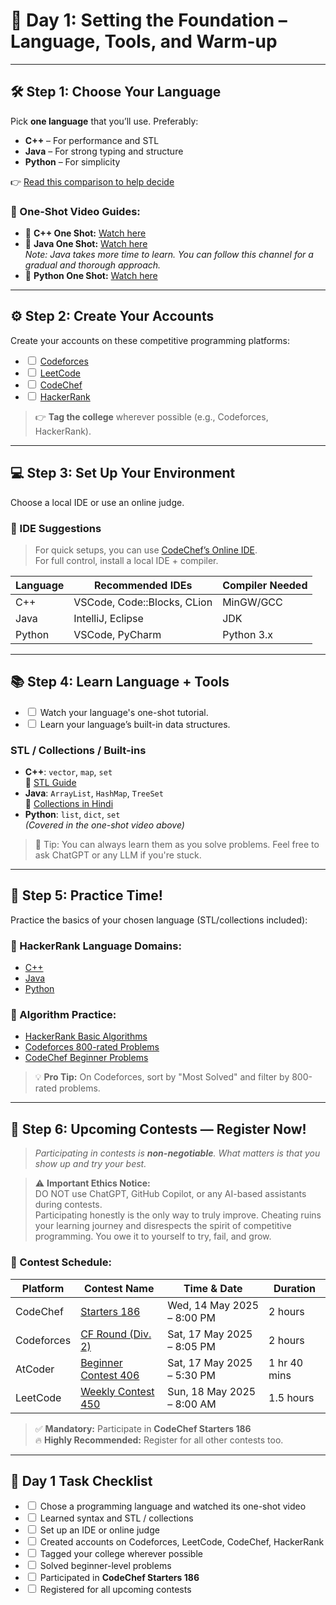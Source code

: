 # 🧭 Day 1: Setting the Foundation – Language, Tools, and Warm-up

---

## 🛠️ Step 1: Choose Your Language

Pick **one language** that you’ll use. Preferably:

- **C++** – For performance and STL
- **Java** – For strong typing and structure
- **Python** – For simplicity

👉 [Read this comparison to help decide](https://medium.com/@burninghell/cpp-vs-java-vs-python-258c087eff2d)

### 🎥 One-Shot Video Guides:

- 🔗 **C++ One Shot:** [Watch here](https://youtu.be/EAR7De6Goz4?si=BNBFKe9Y3kQXAvSx)
- 🔗 **Java One Shot:** [Watch here](https://youtu.be/TAtrPoaJ7gc?si=xU4B3A6jrvEU3vLK)  
  _Note: Java takes more time to learn. You can follow this channel for a gradual and thorough approach._
- 🔗 **Python One Shot:** [Watch here](https://youtu.be/0K_eZGS5NsU?si=hOGOY3Z9XNE7cQMG)

---

## ⚙️ Step 2: Create Your Accounts

Create your accounts on these competitive programming platforms:
- <input type="checkbox" id="account1"> <a href="https://codeforces.com/">Codeforces</a><br>
- <input type="checkbox" id="account2"> <a href="https://leetcode.com/">LeetCode</a><br>
- <input type="checkbox" id="account3"> <a href="https://www.codechef.com/">CodeChef</a><br>
- <input type="checkbox" id="account4"> <a href="https://www.hackerrank.com/">HackerRank</a><br>


> 👉 **Tag the college** wherever possible (e.g., Codeforces, HackerRank).

---

## 💻 Step 3: Set Up Your Environment

Choose a local IDE or use an online judge.

### 🧰 IDE Suggestions

> For quick setups, you can use [CodeChef’s Online IDE](https://www.codechef.com/ide).  
> For full control, install a local IDE + compiler.

| Language | Recommended IDEs            | Compiler Needed |
| -------- | --------------------------- | --------------- |
| C++      | VSCode, Code::Blocks, CLion | MinGW/GCC       |
| Java     | IntelliJ, Eclipse           | JDK             |
| Python   | VSCode, PyCharm             | Python 3.x      |

---

## 📚 Step 4: Learn Language + Tools

- <input type="checkbox" id="learn1"> Watch your language's one-shot tutorial.<br>
- <input type="checkbox" id="learn2"> Learn your language’s built-in data structures.<br>

### STL / Collections / Built-ins

- **C++**: `vector`, `map`, `set`  
  🔗 [STL Guide](https://youtu.be/RRVYpIET_RU?si=FfmXf1AI0ASmMbG-)
- **Java**: `ArrayList`, `HashMap`, `TreeSet`  
  🔗 [Collections in Hindi](https://youtu.be/rzA7UJ-hQn4?si=FVVrVluu7HxMyj35)
- **Python**: `list`, `dict`, `set`  
  _(Covered in the one-shot video above)_

> 🧠 Tip: You can always learn them as you solve problems. Feel free to ask ChatGPT or any LLM if you're stuck.

---

## 🧪 Step 5: Practice Time!

Practice the basics of your chosen language (STL/collections included):

### 🔗 HackerRank Language Domains:

- [C++](https://www.hackerrank.com/domains/cpp)
- [Java](https://www.hackerrank.com/domains/java)
- [Python](https://www.hackerrank.com/domains/python)

### 🔗 Algorithm Practice:

- [HackerRank Basic Algorithms](https://www.hackerrank.com/domains/algorithms?filters%5Bdifficulty%5D%5B%5D=easy&filters%5Bskills%5D%5B%5D=Problem%20Solving%20%28Basic%29&badge_type=problem-solving)
- [Codeforces 800-rated Problems](https://codeforces.com/problemset?order=BY_SOLVED_DESC&tags=800-800)
- [CodeChef Beginner Problems](https://www.codechef.com/practice/basic-programming-concepts)

> 💡 **Pro Tip:** On Codeforces, sort by "Most Solved" and filter by 800-rated problems.

---

## 🏁 Step 6: Upcoming Contests — Register Now!

> _Participating in contests is **non-negotiable**. What matters is that you show up and try your best._

> ⚠️ **Important Ethics Notice:**  
> DO NOT use ChatGPT, GitHub Copilot, or any AI-based assistants during contests.  
> Participating honestly is the only way to truly improve. Cheating ruins your learning journey and disrespects the spirit of competitive programming. You owe it to yourself to try, fail, and grow.

### 🎯 Contest Schedule:
| Platform   | Contest Name                                                           | Time & Date                | Duration     |
| ---------- | ---------------------------------------------------------------------- | -------------------------- | ------------ |
| CodeChef   | [Starters 186](https://www.codechef.com/START186B)                     | Wed, 14 May 2025 – 8:00 PM | 2 hours      |
| Codeforces | [CF Round (Div. 2)](https://codeforces.com/contests)                   | Sat, 17 May 2025 – 8:05 PM | 2 hours      |
| AtCoder    | [Beginner Contest 406](https://atcoder.jp/contests/abc406)             | Sat, 17 May 2025 – 5:30 PM | 1 hr 40 mins |
| LeetCode   | [Weekly Contest 450](https://leetcode.com/contest/weekly-contest-450/) | Sun, 18 May 2025 – 8:00 AM | 1.5 hours    |


> ✅ **Mandatory:** Participate in **CodeChef Starters 186**  
> 🔥 **Highly Recommended:** Register for all other contests too.

---
<h2>📌 Day 1 Task Checklist</h2>

- <input type="checkbox" id="task1"> Chose a programming language and watched its one-shot video<br>
- <input type="checkbox" id="task2"> Learned syntax and STL / collections<br>
- <input type="checkbox" id="task3"> Set up an IDE or online judge<br>
- <input type="checkbox" id="task4"> Created accounts on Codeforces, LeetCode, CodeChef, HackerRank<br>
- <input type="checkbox" id="task5"> Tagged your college wherever possible<br>
- <input type="checkbox" id="task6"> Solved beginner-level problems<br>
- <input type="checkbox" id="task7"> Participated in <strong>CodeChef Starters 186</strong><br>
- <input type="checkbox" id="task8"> Registered for all upcoming contests<br>

<script>
  document.addEventListener("DOMContentLoaded", function () {
    const checkboxes = document.querySelectorAll('input[type="checkbox"]');
    checkboxes.forEach((checkbox) => {
      const isChecked = localStorage.getItem(checkbox.id) === "true";
      checkbox.checked = isChecked;
    });
    checkboxes.forEach((checkbox) => {
      checkbox.addEventListener("change", function () {
        localStorage.setItem(checkbox.id, checkbox.checked);
      });
    });
  });
</script>
